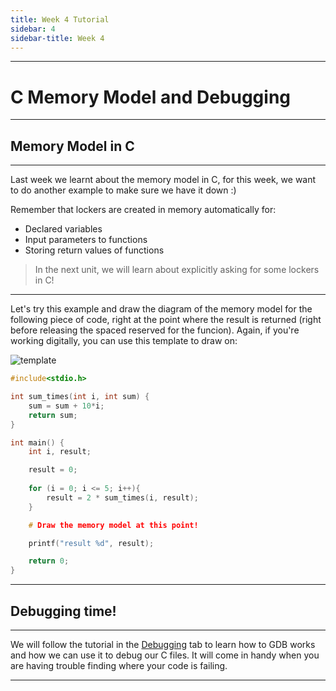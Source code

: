```yaml
---
title: Week 4 Tutorial
sidebar: 4
sidebar-title: Week 4
---
```



---

# C Memory Model and Debugging

---

## Memory Model in C

---

Last week we learnt about the memory model in C, for this week, we want to do another example to make sure we have it down :)

Remember that lockers are created in memory automatically for:
- Declared variables
- Input parameters to functions
- Storing return values of functions

> In the next unit, we will learn about explicitly asking for some lockers in C!

---


Let's try this example and draw the diagram of the memory model for the following piece of code, right at the point where the result is returned (right before releasing the spaced reserved for the funcion). Again, if you're working digitally, you can use this template to draw on:

![template](MMTemp.png)


```c
#include<stdio.h>

int sum_times(int i, int sum) {
    sum = sum + 10*i;
    return sum;      
}

int main() {
    int i, result;

    result = 0;
    
    for (i = 0; i <= 5; i++){
        result = 2 * sum_times(i, result);
    }

    # Draw the memory model at this point!

    printf("result %d", result);

    return 0;
}


```

---

## Debugging time!

---

We will follow the tutorial in the <a href='https://csca48f20.github.io/tutorials/debug'>Debugging</a> tab to learn how to GDB works and how we can use it to debug our C files. It will come in handy when you are having trouble finding where your code is failing.

---

